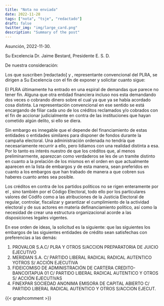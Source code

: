 ```yaml
---
title: "Nota no enviada"
date: 2022-11-28
tags: ["nota", "tsje", "redactado"]
draft: false
twitter_img: "img/large_card.png"
description: "Summary of the post"
---
```


Asunción, 2022-11-30.

Su Excelencia Dr. Jaime Bestard, Presidente E. S. D.

De nuestra consideración:

Los que suscriben [redactado] y , representante convencional del PLRA, se dirigen a Su Excelencia con el fin de exponer y solicitar cuanto sigue:

El PLRA últimamente ha entrado en una espiral de demandas que parece no tener fin. Alguna que otra entidad financiera incluso nos esta demandando dos veces o cobrando dinero sobre el cual ya que ya se había acordado cosa distinta. La representación convencional en ese sentido se está encargando de filiar cada uno de los créditos reclamados y/o cobrados con el fin de accionar judicialmente en contra de las instituciones que hayan cometido algún delito, si ello se diera.

Sin embargo es innegable que el depende del financiamiento de estas entidades o entidades similares para disponer de fondos durante la campaña electoral. Una administración ordenada no tendría que necesariamente recurrir a ello, pero lidiamos con una realidad distinta a esa. Por lo tanto es interés nuestro de que los créditos que, al menos preliminarmente, aparezcan como verdaderos se les de un tramite distinto en cuanto a la prelación de los mismos en el orden en que actualmente aparecen en la lista de embargos y de esta manera, sean preferidos en cuanto a los embargos que han trabado de manera a que cobren sus haberes cuanto antes sea posible.

Los créditos en contra de los partidos políticos no se rigen enteramente por el , sino también por el Código Electoral, todo ello por los particulares valores del Códifo como a las atribuciones de la Justicia Electoral de regular, controlar, fiscalizar y garantizar el cumplimiento de la actividad electoral y de sus actores en materia definanciamiento político, así como la necesidad de crear una estructura organizacional acorde a las disposiciones legales vigentes.

En ese orden de ideas, la solicitud es la siguiente: que las siguientes los embargos de las siguientes entidades de crédito sean satisfechas con preferencias a las demás:

1.  PROVALOR S.A.C/ PLRA Y OTROS S/ACCION PREPARATORIA DE JUICIO     EJECUTIVO 
2.  MERIDIAN S.A. C/ PARTIDO LIBERAL RADICAL RADICAL AUTENTICO     YOTROS S/ ACCIÓN EJECUTIVA 
3.  FIDEICOMISO DE ADMINISTRACIÓN DE CARTERA CREDITO- BANCOITAPUA 01     C/ PARTIDO LIBERAL RADICAL AUTENTICO Y OTROS S/ ACCIÓN     EJECUTIVAS 
4.  FINEXPAR SOCIEDAD ANONIMA EMISORA DE CAPITAL ABIERTO C/ PARTIDO     LIBERAL RADICAL AUTENTICO Y OTROS S/ACCION EJECUT.

{{< graphcomment >}}